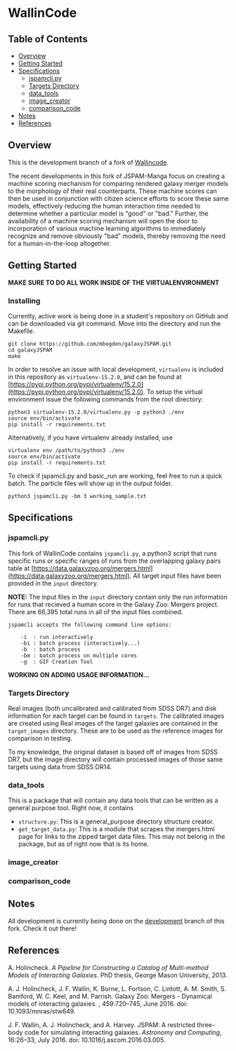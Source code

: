 # WallinCode

## Table of Contents
- [Overview](#overview)
- [Getting Started](#gettingstarted)
- [Specifications](#specifications)
    - [jspamcli.py](#jspamcli.py)
    - [Targets Directory](#targets)
    - [data_tools](#data_tools)
    - [image_creator](#image_creator)
    - [comparison_code](#comparison_code)
- [Notes](#notes)
- [References](#references)

## Overview<a id="overview">
This is the development branch of a fork of
[Wallincode](https://github.com/JSPAM-Manga/WallinCode).

The recent developments in this fork of JSPAM-Manga focus on creating a machine
scoring mechanism for comparing
rendered galaxy merger models to the morphology of their real counterparts.
These machine scores can then be used in conjunction with citizen science
efforts to score these same models, effectively reducing the human interaction
time needed to determine whether a particular model is "good" or "bad." Further,
the availability of a machine scoring mechanism will open the door to
incorporation of various machine learning algorithms to immediately recognize
and remove obviously "bad" models,
thereby removing the need for a human-in-the-loop altogether.

## Getting Started<a id="gettingstarted">

**MAKE SURE TO DO ALL WORK INSIDE OF THE VIRTUALENVIRONMENT**

### Installing

Currently, active work is being done in a student's repository on GitHub and can be downloaded via git command.   Move into the directory and run the Makefile.
```
git clone https://github.com/mbogden/galaxyJSPAM.git
cd galaxyJSPAM
make
```

In order to resolve an issue with local development, `virtualenv` is included
in this repository as `virtualenv-15.2.0`, and can be found at
[https://pypi.python.org/pypi/virtualenv/15.2.0](https://pypi.python.org/pypi/virtualenv/15.2.0).
To setup the virtual environment issue the following
commands from the root directory:
```
python3 virtualenv-15.2.0/virtualenv.py -p python3 ./env
source env/bin/activate
pip install -r requirements.txt
```

Alternatively, if you have virtualenv already installed, use
```
virtualenv env /path/to/python3 ./env
source env/bin/activate
pip install -r requirements.txt
```

To check if jspamcli.py and basic_run are working, feel free to run a quick batch.  The particle files will show up in the output folder. 

```
python3 jspamcli.py -bm 3 working_sample.txt
```

## Specifications<a id="specifications">
### jspamcli.py<a id="jspamcli.py">
This fork of WallinCode contains `jspamcli.py`, a python3 script that runs
specific runs or specific ranges of runs from the overlapping galaxy pairs
table at
[https://data.galaxyzoo.org/mergers.html](https://data.galaxyzoo.org/mergers.html).
All target input files have been provided in the `input` directory.

**NOTE:** The input files in the `input` directory contain only the run
information for runs that recieved a human score in the Galaxy Zoo: Mergers
project. There are 66,395 total runs in all of the input files combined.

```
jspamcli accepts the following command line options:

    -i  : run interactively
    -bi : batch process (interactively...)
    -b  : batch process
    -bm : batch process on multiple cores
    -g  : GIF Creation Tool

```

**WORKING ON ADDING USAGE INFORMATION...**

### Targets Directory<a id="targets">
Real images (both uncalibrated and calibrated from SDSS DR7) and disk
information for each target can be found in `targets`. The calibrated images
are created using 
Real images of the target galaxies are contained in the `target_images`
directory. These are to be used as the reference images for comparison in
testing.

To my knowledge, the original dataset is based off of images from SDSS DR7, but
the image directory will contain processed images of those same targets using
data from SDSS DR14.


### data_tools<a id="data_tools">
This is a package that will contain any data tools that can be written as a
general purpose tool. Right now, it contains
- `structure.py`: This is a general_purpose directory structure creator.
- `get_target_data.py`: This is a module that scrapes the mergers.html page
for links to the zipped target data files. This may not belong in the package,
but as of right now that is its home.

### image_creator<a id="image_creator">

### comparison_code<a id="comparison_code">

## Notes<a id="notes">
All development is currently being done on the
[development](https://github.com/jacksonlanecole/WallinCode/tree/development)
branch of this fork. Check it out there!

## References<a id="references">
A. Holincheck. *A Pipeline for Constructing a Catalog of Multi-method Models
of Interacting Galaxies*. PhD thesis, George Mason University, 2013.

A. J. Holincheck, J. F. Wallin, K. Borne, L. Fortson, C. Lintott, A. M. Smith, S. Bamford, W. C. Keel, and M. Parrish. Galaxy Zoo: Mergers - Dynamical models of interacting galaxies. , 459:720–745, June 2016. doi: 10.1093/mnras/stw649.

J. F. Wallin, A. J. Holincheck, and A. Harvey. JSPAM: A restricted three-body code for simulating interacting galaxies. *Astronomy and Computing*, 16:26–33, July 2016. doi: 10.1016/j.ascom.2016.03.005.

